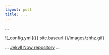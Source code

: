 ```yaml
---
layout: post
title: ...
---
```


...

![_config.yml]({{ site.baseurl }}/images/zhhz.gif)

... [Jekyll Now repository](https://github.com/barryclark/jekyll-now) ...
